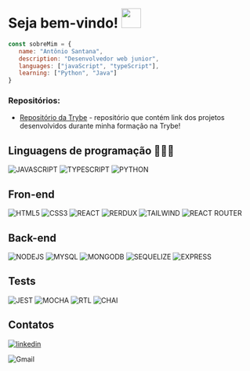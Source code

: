 # Seja bem-vindo! <img src="https://images-wixmp-ed30a86b8c4ca887773594c2.wixmp.com/f/92331572-9542-4da0-b134-464dacd47d44/dcz916l-14684120-a141-478b-b3d1-e0f9ee481909.gif?token=eyJ0eXAiOiJKV1QiLCJhbGciOiJIUzI1NiJ9.eyJzdWIiOiJ1cm46YXBwOjdlMGQxODg5ODIyNjQzNzNhNWYwZDQxNWVhMGQyNmUwIiwiaXNzIjoidXJuOmFwcDo3ZTBkMTg4OTgyMjY0MzczYTVmMGQ0MTVlYTBkMjZlMCIsIm9iaiI6W1t7InBhdGgiOiJcL2ZcLzkyMzMxNTcyLTk1NDItNGRhMC1iMTM0LTQ2NGRhY2Q0N2Q0NFwvZGN6OTE2bC0xNDY4NDEyMC1hMTQxLTQ3OGItYjNkMS1lMGY5ZWU0ODE5MDkuZ2lmIn1dXSwiYXVkIjpbInVybjpzZXJ2aWNlOmZpbGUuZG93bmxvYWQiXX0.z4_IJx5n1_kLuyaJ3xtVIIRTSxGHoFmrJS7We8L5lJk" width="40px"/>

```js
const sobreMim = {
   name: "Antônio Santana",
   description: "Desenvolvedor web junior",
   languages: ["javaScript", "typeScript"],
   learning: ["Python", "Java"]
}
``` 


### Repositórios:

- [Repositório da Trybe](https://github.com/AntonioSsantana/first) - repositório que contém link dos projetos desenvolvidos durante minha formação na Trybe!

<h2>Linguagens de programação 👨🏻‍💻</h2>

![JAVASCRIPT](https://img.shields.io/badge/-JavaScript-333333?style=for-the-badge&logo=javascript&logoColor=yellow)
![TYPESCRIPT](https://img.shields.io/badge/-TypeScript-333333?style=for-the-badge&logo=typescript&logoColor=blue)
![PYTHON](https://img.shields.io/badge/-Python-333333?style=for-the-badge&logo=python&logoColor=blue)

<h2>Fron-end</h2>

![HTML5](https://img.shields.io/badge/-HTML5-333333?style=for-the-badge&logo=HTML5)
![CSS3](https://img.shields.io/badge/-CSS-333333?style=for-the-badge&logo=CSS3&logoColor=1572B6)
![REACT](https://img.shields.io/badge/-React-333333?style=for-the-badge&logo=react&logoColor=61DAFB)
![RERDUX](https://img.shields.io/badge/-Redux-333333?style=for-the-badge&logo=redux&logoColor=purple)
![TAILWIND](https://img.shields.io/badge/-Tailwind_CSS-333333?style=for-the-badge&logo=tailwind-css&logoColor=white)
![REACT ROUTER](https://img.shields.io/badge/-React_Router-333333?style=for-the-badge&logo=react-router&logoColor=orange)

<h2>Back-end</h2>

![NODEJS](https://img.shields.io/badge/-Node.js-333333?style=for-the-badge&logo=node.js&logoColor=white)
![MYSQL](https://img.shields.io/badge/-MySql-333333?style=for-the-badge&logo=mysql&logoColor=blue)
![MONGODB](https://img.shields.io/badge/-MongoDB-333333?style=for-the-badge&logo=mongodb&logoColor=green)
![SEQUELIZE](https://img.shields.io/badge/-Sequelize-333333?style=for-the-badge&logo=Sequelize&logoColor=white)
![EXPRESS](https://img.shields.io/badge/-Express-333333?style=for-the-badge&logo=Express&logoColor=white)

<h2>Tests</h2>

![JEST](https://img.shields.io/badge/-Jest-333333?style=for-the-badge&logo=Jest&logoColor=red)
![MOCHA](https://img.shields.io/badge/-Mocha-333333?style=for-the-badge&logo=Mocha&logoColor=vine)
![RTL](https://img.shields.io/badge/-Testing%20Library-333333?style=for-the-badge&logo=Testing-Library&logoColor=orange)
![CHAI](https://img.shields.io/badge/-Chai-333333?style=for-the-badge&logo=Chai&logoColor=cian)

<h2>Contatos</h2>


<a href="https://www.linkedin.com/in/antoniosgn/">
	
![linkedin](https://img.shields.io/badge/antonio_santana-0D1117?style=for-the-badge&logo=linkedin&logoColor=white)

</a>

![Gmail](https://img.shields.io/badge/antonionetosg6@gmail.com-0D1117?style=for-the-badge&logo=gmail&logoColor=white)
